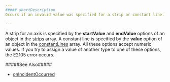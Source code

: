 ```yaml
---
##### shortDescription
Occurs if an invalid value was specified for a strip or constant line.

---
```

A strip for an axis is specified by the **startValue** and **endValue** options of an object in the [strips](/api-reference/20%20Data%20Visualization%20Widgets/dxChart/1%20Configuration/argumentAxis/strips '/Documentation/ApiReference/Data_Visualization_Widgets/dxChart/Configuration/argumentAxis/strips/') array. A constant line is specified by the **value** option of an object in the [constantLines](/api-reference/20%20Data%20Visualization%20Widgets/dxChart/1%20Configuration/argumentAxis/constantLines '/Documentation/ApiReference/Data_Visualization_Widgets/dxChart/Configuration/argumentAxis/constantLines/') array. All these options accept numeric values. If you try to assign a value of another type to one of these options, the E2105 error occurs.

#####See Also#####
- [onIncidentOccurred](/api-reference/20%20Data%20Visualization%20Widgets/BaseWidget/1%20Configuration/onIncidentOccurred.md '/Documentation/ApiReference/Data_Visualization_Widgets/dxChart/Configuration/#onIncidentOccurred')